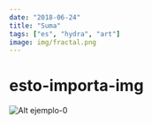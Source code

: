 ```yaml
---
date: "2018-06-24"
title: "Suma"
tags: ["es", "hydra", "art"]
image: img/fractal.png
---
```


# esto-importa-img

![Alt ejemplo-0](img/py-mod/)


